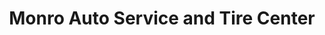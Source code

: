 ---
title: "Monro Auto Service and Tire Center"
url: /endicott/monro-auto-service-and-tire-center/
shop: car repair
---